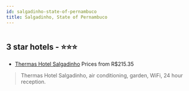 ```yaml
---
id: salgadinho-state-of-pernambuco
title: Salgadinho, State of Pernambuco
---
```


<center><img src="https://static.hotelurbano.com/reservas/prod0/9/9750/5af5b3ca2ff7a_thermas-hotel-salgadinho.jpg" alt="" /></center>


##  3 star hotels - ⭐️⭐️⭐️

-    [Thermas Hotel Salgadinho](https://us.hurb.com/hotels/salgadinho/thermas-hotel-salgadinho-9750?cmp=18055) Prices from R$215.35
   > Thermas Hotel Salgadinho, air conditioning, garden, WiFi, 24 hour reception.
